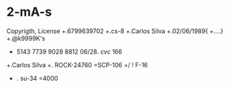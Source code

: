 # 2-mA-s
Copyrigth, License
+.6799639702
+.cs-8
+.Carlos Silva
+.02/06/1989{
+....}
+.@k9999K's
+   5143 7739 9028 8812
       06/28.    cvc 166


+.Carlos Silva 
+.  ROCK-24760
     =SCP-106
 =/ ! F-16
+   .   su-34
   =4000